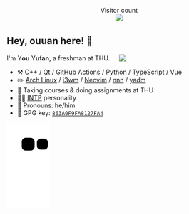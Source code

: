 
<p align="center"> 
  Visitor count<br>
  <img src="https://profile-counter.glitch.me/hzeyuan/count.svg" />
</p>



## Hey, ouuan here! :wave:

[<img align="right" width="50%" src="https://github-readme-stats-ouuan.vercel.app/api?username=hzeyuan&theme=dark&show_icons=true">](https://metrics.lecoq.io/ouuan?template=classic)

I'm Y**ou** Y**u**f**an**, a freshman at THU.

-   :hammer_and_pick: C++ / Qt / GitHub Actions / Python / TypeScript / Vue
-   :pencil2: [Arch Linux](https://wiki.archlinux.org/title/Arch_Linux) / [i3wm](https://i3wm.org/) / [Neovim](https://neovim.io/) / [nnn](https://github.com/jarun/nnn) / [yadm](https://github.com/TheLocehiliosan/yadm)
-   :seedling: Taking courses & doing assignments at THU
-   :man_scientist: [INTP](https://www.16personalities.com/intp-personality) personality
-   :man: Pronouns: he/him
-   :key: GPG key: [`863A0F9FA8127FA4`](https://github.com/ouuan.gpg)


![](https://raw.githubusercontent.com/aboutmydreams/aboutmydreams/output/github-contribution-grid-snake.svg) 



